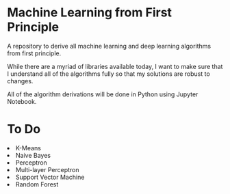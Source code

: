 <h1>Machine Learning from First Principle</h1>
<p>A repository to derive all machine learning and deep learning algorithms from first principle.</p>
<p>While there are a myriad of libraries available today, I want to make sure that I understand all of the algorithms fully so that my solutions are robust to changes.</p>
<p>All of the algorithm derivations will be done in Python using Jupyter Notebook.</p>

<h1>To Do</h1>
<li>K-Means</li>
<li>Naive Bayes</li>
<li>Perceptron</li>
<li>Multi-layer Perceptron</li>
<li>Support Vector Machine</li>
<li>Random Forest</li>

